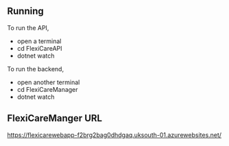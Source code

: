 ## Running

To run the API,

- open a terminal
- cd FlexiCareAPI
- dotnet watch

To run the backend,

- open another terminal
- cd FlexiCareManager
- dotnet watch

## FlexiCareManger URL

https://flexicarewebapp-f2brg2bag0dhdgaq.uksouth-01.azurewebsites.net/
